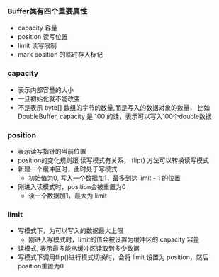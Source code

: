 ### Buffer类有四个重要属性
- capacity 容量
- position 读写位置
- limit 读写限制
- mark position 的临时存入标记

### capacity
- 表示内部容量的大小
- 一旦初始化就不能改变
- 不是表示 byte[] 数组的字节的数量,而是写入的数据对象的数量，
比如 DoubleBuffer, capacity 是 100 的话，表示可以写入100个double数据

### position
- 表示读写指针的当前位置
- position的变化规则跟 读写模式有关系， flip() 方法可以转换读写模式
- 新建一个缓冲区时，此时处于写模式
    - 初始值为0, 写入一个数据加1，最多到达 limit - 1 的位置
- 刚进入读模式时，position会被重置为0
    - 读一个数据加1，最大为 limit
    
### limit
- 写模式下，为可以写入的数据最大上限
    - 刚进入写模式时，limit的值会被设置为缓冲区的 capacity 容量
- 读模式, 表示最多能从缓冲区读取到多少数据
- 写模式下调用flip()进行模式切换时，会将 limit 设置为 position，然后position重置为0

